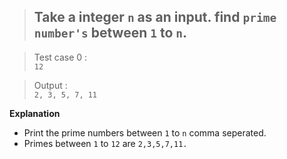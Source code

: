 > ## Take a integer `n` as an input. find `prime number's` between `1` to `n`.

> Test case 0 :</br>
  `12`</br>
  
> Output :</br>
`2, 3, 5, 7, 11`</br>


**Explanation**

- Print the prime numbers between `1` to `n` comma seperated.
- Primes between `1` to `12` are `2,3,5,7,11.`

